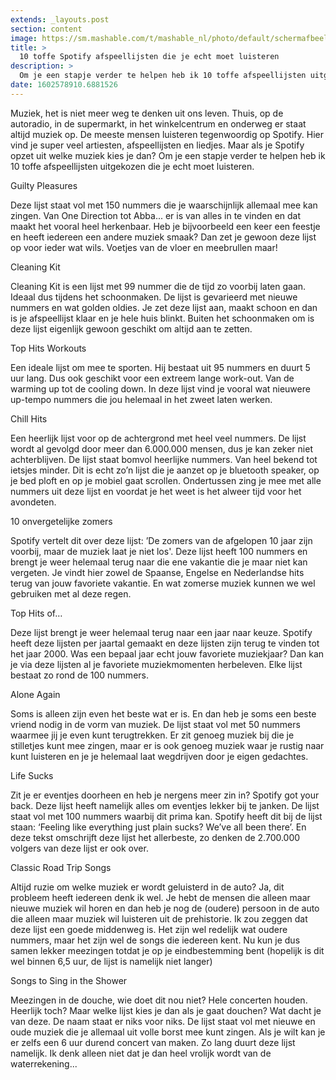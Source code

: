 ```yaml
--- 
extends: _layouts.post 
section: content 
image: https://sm.mashable.com/t/mashable_nl/photo/default/schermafbeelding-2020-10-12-om-122531_m9sy.1200.png 
title: > 
  10 toffe Spotify afspeellijsten die je echt moet luisteren 
description: > 
  Om je een stapje verder te helpen heb ik 10 toffe afspeellijsten uitgekozen die je echt moet luisteren.Je zet deze lijst aan, maakt schoon en dan is je afspeellijst klaar en je hele huis blinkt.Dit is echt zo’n lijst die je aanzet op je bluetooth speaker, op je bed ploft en op je mobiel gaat scrollen.Deze lijst heeft 100 nummers en brengt je weer helemaal terug naar die ene vakantie die je maar niet kan vergeten.Er zit genoeg muziek bij die je stilletjes kunt mee zingen, maar er is ook genoeg muziek waar je rustig naar kunt luisteren en je je helemaal laat wegdrijven door je eigen gedachtes. 
date: 1602578910.6881526 
--- 
```

Muziek, het is niet meer weg te denken uit ons leven. Thuis, op de autoradio, in de supermarkt, in het winkelcentrum en onderweg er staat altijd muziek op. De meeste mensen luisteren tegenwoordig op Spotify. Hier vind je super veel artiesten, afspeellijsten en liedjes. Maar als je Spotify opzet uit welke muziek kies je dan? Om je een stapje verder te helpen heb ik 10 toffe afspeellijsten uitgekozen die je echt moet luisteren.

Guilty Pleasures

Deze lijst staat vol met 150 nummers die je waarschijnlijk allemaal mee kan zingen. Van One Direction tot Abba... er is van alles in te vinden en dat maakt het vooral heel herkenbaar. Heb je bijvoorbeeld een keer een feestje en heeft iedereen een andere muziek smaak? Dan zet je gewoon deze lijst op voor ieder wat wils. Voetjes van de vloer en meebrullen maar!

Cleaning Kit

Cleaning Kit is een lijst met 99 nummer die de tijd zo voorbij laten gaan. Ideaal dus tijdens het schoonmaken. De lijst is gevarieerd met nieuwe nummers en wat golden oldies. Je zet deze lijst aan, maakt schoon en dan is je afspeellijst klaar en je hele huis blinkt. Buiten het schoonmaken om is deze lijst eigenlijk gewoon geschikt om altijd aan te zetten.

Top Hits Workouts

Een ideale lijst om mee te sporten. Hij bestaat uit 95 nummers en duurt 5 uur lang. Dus ook geschikt voor een extreem lange work-out. Van de warming up tot de cooling down. In deze lijst vind je vooral wat nieuwere up-tempo nummers die jou helemaal in het zweet laten werken.

Chill Hits

Een heerlijk lijst voor op de achtergrond met heel veel nummers. De lijst wordt al gevolgd door meer dan 6.000.000 mensen, dus je kan zeker niet achterblijven. De lijst staat bomvol heerlijke nummers. Van heel bekend tot ietsjes minder. Dit is echt zo’n lijst die je aanzet op je bluetooth speaker, op je bed ploft en op je mobiel gaat scrollen. Ondertussen zing je mee met alle nummers uit deze lijst en voordat je het weet is het alweer tijd voor het avondeten.

10 onvergetelijke zomers

Spotify vertelt dit over deze lijst: ’De zomers van de afgelopen 10 jaar zijn voorbij, maar de muziek laat je niet los'. Deze lijst heeft 100 nummers en brengt je weer helemaal terug naar die ene vakantie die je maar niet kan vergeten. Je vindt hier zowel de Spaanse, Engelse en Nederlandse hits terug van jouw favoriete vakantie. En wat zomerse muziek kunnen we wel gebruiken met al deze regen.

Top Hits of…

Deze lijst brengt je weer helemaal terug naar een jaar naar keuze. Spotify heeft deze lijsten per jaartal gemaakt en deze lijsten zijn terug te vinden tot het jaar 2000. Was een bepaal jaar echt jouw favoriete muziekjaar? Dan kan je via deze lijsten al je favoriete muziekmomenten herbeleven. Elke lijst bestaat zo rond de 100 nummers.

Alone Again

Soms is alleen zijn even het beste wat er is. En dan heb je soms een beste vriend nodig in de vorm van muziek. De lijst staat vol met 50 nummers waarmee jij je even kunt terugtrekken. Er zit genoeg muziek bij die je stilletjes kunt mee zingen, maar er is ook genoeg muziek waar je rustig naar kunt luisteren en je je helemaal laat wegdrijven door je eigen gedachtes.

Life Sucks

Zit je er eventjes doorheen en heb je nergens meer zin in? Spotify got your back. Deze lijst heeft namelijk alles om eventjes lekker bij te janken. De lijst staat vol met 100 nummers waarbij dit prima kan. Spotify heeft dit bij de lijst staan: ‘Feeling like everything just plain sucks? We’ve all been there’. En deze tekst omschrijft deze lijst het allerbeste, zo denken de 2.700.000 volgers van deze lijst er ook over.

Classic Road Trip Songs

Altijd ruzie om welke muziek er wordt geluisterd in de auto? Ja, dit probleem heeft iedereen denk ik wel. Je hebt de mensen die alleen maar nieuwe muziek wil horen en dan heb je nog de (oudere) persoon in de auto die alleen maar muziek wil luisteren uit de prehistorie. Ik zou zeggen dat deze lijst een goede middenweg is. Het zijn wel redelijk wat oudere nummers, maar het zijn wel de songs die iedereen kent. Nu kun je dus samen lekker meezingen totdat je op je eindbestemming bent (hopelijk is dit wel binnen 6,5 uur, de lijst is namelijk niet langer)

Songs to Sing in the Shower

Meezingen in de douche, wie doet dit nou niet? Hele concerten houden. Heerlijk toch? Maar welke lijst kies je dan als je gaat douchen? Wat dacht je van deze. De naam staat er niks voor niks. De lijst staat vol met nieuwe en oude muziek die je allemaal uit volle borst mee kunt zingen. Als je wilt kan je er zelfs een 6 uur durend concert van maken. Zo lang duurt deze lijst namelijk. Ik denk alleen niet dat je dan heel vrolijk wordt van de waterrekening...